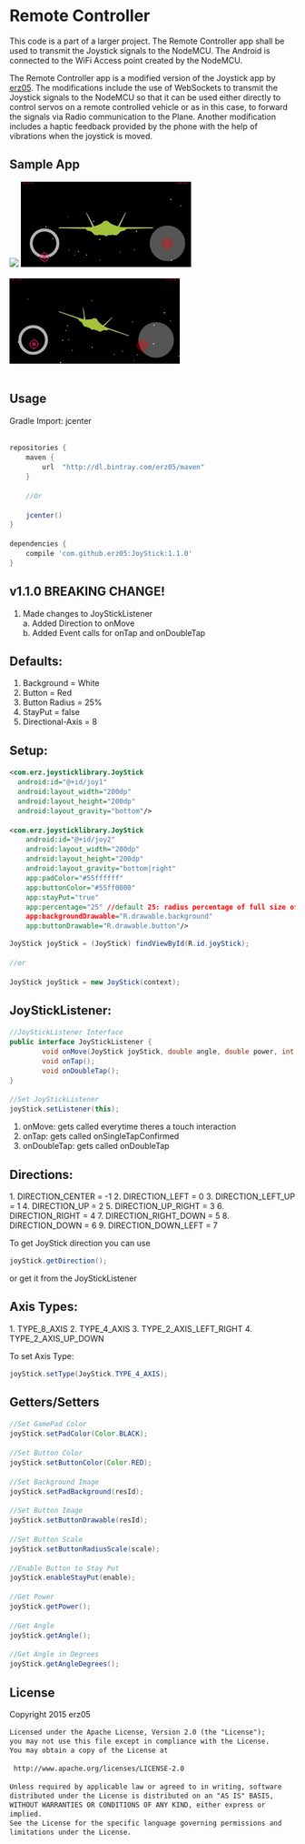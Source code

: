 # Remote Controller

This code is a part of a larger project. The Remote Controller app shall be used to transmit the Joystick signals to the NodeMCU. 
The Android is connected to the WiFi Access point created by the NodeMCU. 
 
The Remote Controller app is a modified version of the Joystick app by [erz05](https://github.com/erz05/JoyStick). 
The modifications include the use of WebSockets to transmit the Joystick signals to the NodeMCU so that it can be used either directly to control 
servos on a remote controlled vehicle or as in this case, to forward the signals via Radio communication to the Plane. 
Another modification includes a haptic feedback provided by the phone with the help of vibrations when the joystick is moved. 


<H2>Sample App</H2>
<img height="70px" src="https://github.com/erz05/JoyStick/blob/master/app/src/main/res/mipmap-xxxhdpi/ic_launcher.png" />

<img width="300px" src="https://github.com/SParishwad/Remote-Controller/blob/main/images/WhatsApp%20Image%202021-07-11%20at%2022.05.36.jpeg" />
<br><br>
<img width="300px" src="https://github.com/SParishwad/Remote-Controller/blob/main/images/WhatsApp%20Image%202021-07-11%20at%2022.06.07.jpeg" />
<br><br>

<H2>Usage</H2>
Gradle Import: jcenter <br>

```groovy

repositories {
    maven {
        url  "http://dl.bintray.com/erz05/maven" 
    }
    
    //Or
    
    jcenter()
}

dependencies {
    compile 'com.github.erz05:JoyStick:1.1.0'
}
```

<H2>v1.1.0 BREAKING CHANGE!</H2>

1. Made changes to JoyStickListener<br>
a. Added Direction to onMove<br>
b. Added Event calls for onTap and onDoubleTap<br>

<H2>Defaults:</H2>

1. Background = White
2. Button = Red
3. Button Radius = 25%
4. StayPut = false
5. Directional-Axis = 8

<H2>Setup:</H2>

```xml
<com.erz.joysticklibrary.JoyStick
  android:id="@+id/joy1"
  android:layout_width="200dp"
  android:layout_height="200dp"
  android:layout_gravity="bottom"/>

<com.erz.joysticklibrary.JoyStick
    android:id="@+id/joy2"
    android:layout_width="200dp"
    android:layout_height="200dp"
    android:layout_gravity="bottom|right"
    app:padColor="#55ffffff"
    app:buttonColor="#55ff0000"
    app:stayPut="true"
    app:percentage="25" //default 25: radius percentage of full size of the view between 25% and 50%
    app:backgroundDrawable="R.drawable.background"
    app:buttonDrawable="R.drawable.button"/>
```

```java
JoyStick joyStick = (JoyStick) findViewById(R.id.joyStick);

//or 

JoyStick joyStick = new JoyStick(context);
```

<H2>JoyStickListener:</H2>

```java
//JoyStickListener Interface
public interface JoyStickListener {
        void onMove(JoyStick joyStick, double angle, double power, int direction);
        void onTap();
        void onDoubleTap();
}

//Set JoyStickListener
joyStick.setListener(this);
```
1. onMove: gets called everytime theres a touch interaction
2. onTap: gets called onSingleTapConfirmed
3. onDoubleTap: gets called onDoubleTap

<H2>Directions:</H2>
1. DIRECTION_CENTER = -1
2. DIRECTION_LEFT = 0
3. DIRECTION_LEFT_UP = 1
4. DIRECTION_UP = 2
5. DIRECTION_UP_RIGHT = 3 
6. DIRECTION_RIGHT = 4
7. DIRECTION_RIGHT_DOWN = 5 
8. DIRECTION_DOWN = 6
9. DIRECTION_DOWN_LEFT = 7

To get JoyStick direction you can use

```java
joyStick.getDirection();
```
or get it from the JoyStickListener

<H2>Axis Types:</H2>
1. TYPE_8_AXIS 
2. TYPE_4_AXIS 
3. TYPE_2_AXIS_LEFT_RIGHT 
4. TYPE_2_AXIS_UP_DOWN

To set Axis Type:

```java
joyStick.setType(JoyStick.TYPE_4_AXIS);
```

<H2>Getters/Setters</H2>

```java
//Set GamePad Color
joyStick.setPadColor(Color.BLACK);

//Set Button Color
joyStick.setButtonColor(Color.RED);

//Set Background Image
joyStick.setPadBackground(resId);

//Set Button Image
joyStick.setButtonDrawable(resId);

//Set Button Scale
joyStick.setButtonRadiusScale(scale);

//Enable Button to Stay Put
joyStick.enableStayPut(enable);

//Get Power
joyStick.getPower();

//Get Angle
joyStick.getAngle();

//Get Angle in Degrees
joyStick.getAngleDegrees();
```

<H2>License</H2>
    Copyright 2015 erz05

    Licensed under the Apache License, Version 2.0 (the "License");
    you may not use this file except in compliance with the License.
    You may obtain a copy of the License at

     http://www.apache.org/licenses/LICENSE-2.0

    Unless required by applicable law or agreed to in writing, software
    distributed under the License is distributed on an "AS IS" BASIS,
    WITHOUT WARRANTIES OR CONDITIONS OF ANY KIND, either express or implied.
    See the License for the specific language governing permissions and
    limitations under the License.

